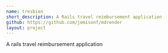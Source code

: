 ```yaml
---
name: tresbien
short_description: A Rails travel reimbursement application
github: https://github.com/jemisonf/mdrender
layout: project
---
```


A rails travel reimbursement application
